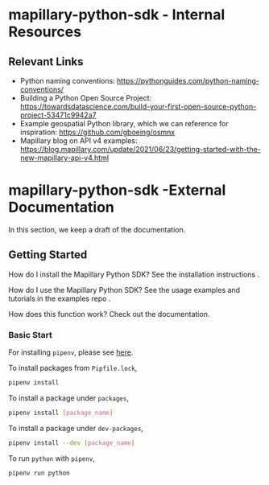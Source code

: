 # mapillary-python-sdk - Internal Resources

## Relevant Links

- Python naming conventions: https://pythonguides.com/python-naming-conventions/
- Building a Python Open Source Project: https://towardsdatascience.com/build-your-first-open-source-python-project-53471c9942a7
- Example geospatial Python library, which we can reference for inspiration: https://github.com/gboeing/osmnx
- Mapillary blog on API v4 examples: https://blog.mapillary.com/update/2021/06/23/getting-started-with-the-new-mapillary-api-v4.html


# mapillary-python-sdk -External Documentation

In this section, we keep a draft of the documentation.

<here we should give a paragraph describing the library and what its capabilities are>
  
## Getting Started
  
How do I install the Mapillary Python SDK? See the installation instructions <link to readthedocs.io>.

How do I use the Mapillary Python SDK? See the usage examples and tutorials in the examples repo <link to examples possibly>.

How does this function work? Check out the documentation.

### Basic Start

For installing `pipenv`, please see [here](https://pypi.org/project/pipenv/).

To install packages from `Pipfile.lock`,

```bash
pipenv install
```

To install a package under `packages`,

```bash
pipenv install [package_name]
```

To install a package under `dev-packages`,

```bash
pipenv install --dev [package_name]
```

To run `python` with `pipenv`,

```bash
pipenv run python
```